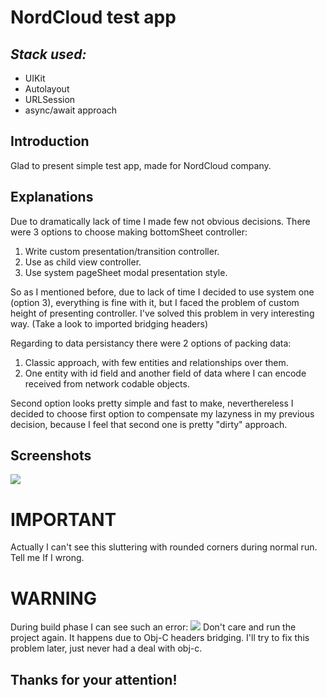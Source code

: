 # NordCloud test app
## _Stack used:_
- UIKit
- Autolayout
- URLSession
- async/await approach
## Introduction
Glad to present simple test app, made for NordCloud company.
## Explanations
Due to dramatically lack of time I made few not obvious decisions.
There were 3 options to choose making bottomSheet controller:
1. Write custom presentation/transition controller.
2. Use as child view controller.
3. Use system pageSheet modal presentation style.

So as I mentioned before, due to lack of time I decided to use system one (option 3), everything is fine with it, but I faced the problem of custom height of presenting controller. I've solved this problem in very interesting way. (Take a look to imported bridging headers)

Regarding to data persistancy there were 2 options of packing data:
1. Classic approach, with few entities and relationships over them.
2. One entity with id field and another field of data where I can encode received from network codable objects.

Second option looks pretty simple and fast to make, neverthereless I decided to choose first option to compensate my lazyness in my previous decision, because I feel that second one is pretty "dirty" approach.



## Screenshots
![](https://i.ibb.co/Yp39jpG/ezgif-com-gif-maker-3.gif)

# IMPORTANT
Actually I can't see this sluttering with rounded corners during normal run. Tell me If I wrong.
# WARNING
During build phase I can see such an error:
![](http://dl4.joxi.net/drive/2022/05/12/0053/3286/3517654/54/5ae7697e04.jpg)
Don't care and run the project again. It happens due to Obj-C headers bridging. I'll try to fix this problem later, just never had a deal with obj-c.

## Thanks for your attention!
